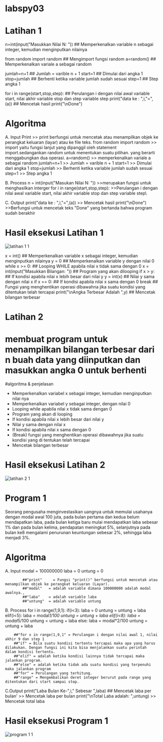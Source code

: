 # labspy03
# Latihan 1
n=int(input("Masukkan Nilai N: ")) ## Memperkenalkan variable n sebagai integer, kemudian menginputkan nilainya
	
from random import random ## Mengimport fungsi random a=random() ## Memperkenalkan variale a sebagai random

jumlah=n+1 ## Jumlah = varible n + 1 start=1 ## Dimulai dari angka 1 stop=jumlah ## Berhenti ketika variable jumlah sudah sesuai step=1 ## Step angka 1

for i in range(start,stop,step): ## Perulangan i dengan nilai awal variable start, nilai akhir variable stop dan step variable step print("data ke : ",i,"=",(a)) ## Mencetak hasil print("\nDone")

# Algoritma
A. Input Print >> print berfungsi untuk mencetak atau menampilkan objek ke perangkat keluaran (layar) atau ke file teks. from random import random >> import yaitu fungsi lanjut yang dipanggil oleh statement import.sedangankan random untuk menentukan suatu pilihan. yang berarti menggabungkan dua operasi. a=random() >> memperkenalkan variale a sebagai random jumlah=n+1 >> Jumlah = varible n + 1 start=1 >> Dimulai dari angka 1 stop=jumlah >> Berhenti ketika variable jumlah sudah sesuai step=1 >> Step angka 1

B. Process n = int(input("Masukan Nilai N: ")) >>merupakan fungsi untuk menghasilkan interger for i in range(start,stop,step): >>Perulangan i dengan nilai awal variable start, nilai akhir variable stop dan step variable step\

C. Output print("data ke : ",i,"=",(a)) >> Mencetak hasil print("\nDone") >>Berfungsi untuk mencetak teks "Done" yang bertanda bahwa program sudah berakhir

# Hasil eksekusi Latihan 1

![latihan 1 1](https://user-images.githubusercontent.com/56243857/69010551-75d5a680-0993-11ea-9c17-86ec2cee9aba.PNG)

x = int() ## Memperkenalkan variable x sebagai integer, kemudian menginputkan nilainya y = 0 ## Memperkenalkan variable y dengan nilai 0 while x >= 0: ## Looping WHILE apabila nilai x tidak sama dengan 0 x = int(input("Masukkan Bilangan: ")) ## Program yang akan dilooping if x > y: ## If kondisi apabila nilai x lebih besar dari nilai y y = int(x) ## Nilai y sama dengan nilai x if x == 0: ## If kondisi apabila nilai x sama dengan 0 break ## Fungsi yang menghentikan operasi dibawahna jika suatu kondisi yang ditentukan telah tercapai print("\nAngka Terbesar Adalah ",y) ## Mencetak bilangan terbesar

# Latihan 2
# membuat program untuk menampilkan bilangan terbesar dari n buah data yang diinputkan dan masukkan angka 0 untuk berhenti
#algoritma & penjelasan
- Memperkenalkan variabel x sebagai integer, kemudian menginputkan nilai nya
- Memperkenalkan variabel y sebagai integer, dengan nilai 0                               
- Looping while apabila nilai x tidak sama dengan 0
- Program yang akan di looping
- If kondisi apabila nilai x lebih besar dari nilai y
- Nilai y sama dengan nilai x
- If kondisi apabila nilai x sama dengan 0
- (Break) fungsi yang menghentikan operasi dibawahnya jika suatu kondisi yang di tentukan telah tercapai
- Mencetak bilangan terbesar
# Hasil eksekusi Latihan 2

![latihan 2 1](https://user-images.githubusercontent.com/56243857/69010540-5b033200-0993-11ea-8dfb-9955b228e4b5.PNG)

# Program 1
Seorang pengusaha menginvestasikan uangnya untuk memulai usahanya dengan modal awal 100 juta, pada bulan pertama dan kedua belum mendapatkan laba, pada bulan ketiga baru mulai mendapatkan laba sebesar 1% dan pada bulan kelima, pendapatan meningkat 5%, selanjutnya pada bulan ke8 mengalami penurunan keuntungan sebesar 2%, sehingga laba menjadi 3%.
# Algoritma
  A. Input 
        modal = 100000000
        laba = 0
        untung = 0 
        
            ##"print"	  = Fungsi "print()" berfungsi untuk mencetak atau menampilkan objek ke perangkat keluaran (Layar).
            ##"modal"   = adalah variable dimana 100000000 adalah modal awalnya.,
            ##"laba"    = adalah variable laba
            ##"untung"  = adalah variable untung
            
  B. Process
      for i in range(1,9,1):
       if(i<3):
        laba = 0
        untung = untung + laba
       elif(i<5):
        laba = modal*1/100
        untung = untung + laba
       elif(i<8):
        laba = modal*5/100
        untung = untung + laba
       else:
        laba = modal*2/100
        untung = untung + laba
      
        ##"for x in range(1,9,1" = Perulangan i dengan nilai awal 1, nilai akhir 9 dan step 1
        ##"if" = Bila suatu kondisi tertentu tercapai maka apa yang harus dilakukan. Dengan fungsi ini kita bisa menjalankan suatu perintah dalam kondisi tertentu. 
        ##"elif" = adalah ketika kondisi lainnya tidak tercapai maka jalankan program.
        ##"else" = adalah ketika tidak ada suatu kondisi yang terpenuhi maka jalankan program
        ##"for"	= Perulangan yang terhitung.
        ##"range" = Mengembalikan deret integer berurut pada range yang ditentukan dari start sampai stop.
        
   C.Output
      print("Laba Bulan Ke-",i," Sebesar ",laba)    ## Mencetak laba per bulan'
      >> Mencetak laba per bulan
    print("\nTotal Laba adalah: ",untung)
      >> Mencetak total laba
# Hasil eksekusi Program 1

![program 1 1](https://user-images.githubusercontent.com/56243857/69010578-a61d4500-0993-11ea-9784-b9585eb49831.PNG)